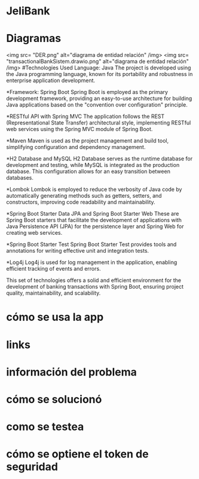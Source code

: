 # JeliBank
# Diagramas
<img src= "DER.png" alt="diagrama de entidad relación" /img>
<img src= "transactionalBankSistem.drawio.png" alt="diagrama de entidad relación" /img>
#Technologies Used
Language: Java
The project is developed using the Java programming language, known for its portability and robustness in enterprise application development.

*Framework: Spring Boot
Spring Boot is employed as the primary development framework, providing an easy-to-use architecture for building Java applications based on the "convention over configuration" principle.

*RESTful API with Spring MVC
The application follows the REST (Representational State Transfer) architectural style, implementing RESTful web services using the Spring MVC module of Spring Boot.

*Maven
Maven is used as the project management and build tool, simplifying configuration and dependency management.

*H2 Database and MySQL
H2 Database serves as the runtime database for development and testing, while MySQL is integrated as the production database. This configuration allows for an easy transition between databases.

*Lombok
Lombok is employed to reduce the verbosity of Java code by automatically generating methods such as getters, setters, and constructors, improving code readability and maintainability.

*Spring Boot Starter Data JPA and Spring Boot Starter Web
These are Spring Boot starters that facilitate the development of applications with Java Persistence API (JPA) for the persistence layer and Spring Web for creating web services.

*Spring Boot Starter Test
Spring Boot Starter Test provides tools and annotations for writing effective unit and integration tests.

*Log4j
Log4j is used for log management in the application, enabling efficient tracking of events and errors.

This set of technologies offers a solid and efficient environment for the development of banking transactions with Spring Boot, ensuring project quality, maintainability, and scalability.

# cómo se usa la app
# links
# información del problema
# cómo se solucionó
# como se testea 
# cómo se optiene el token de seguridad
